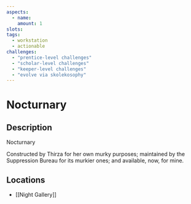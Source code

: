 ```yaml
---
aspects: 
  - name: 
    amount: 1
slots: 
tags:
  - workstation
  - actionable
challenges:
  - "prentice-level challenges"
  - "scholar-level challenges"
  - "keeper-level challenges"
  - "evolve via skolekosophy"
---
```


# Nocturnary

## Description
Nocturnary

Constructed by Thirza for her own murky purposes; maintained by the Suppression Bureau for its murkier ones; and available, now, for mine.
## Locations
- [[Night Gallery]]